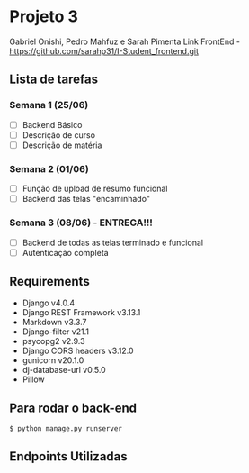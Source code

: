 <h1>Projeto 3</h1>

Gabriel Onishi, Pedro Mahfuz e Sarah Pimenta
Link FrontEnd - https://github.com/sarahp31/I-Student_frontend.git  <br/>

## Lista de tarefas <br/>

### Semana 1 (25/06)
- [ ] Backend Básico 
- [ ] Descrição de curso
- [ ] Descrição de matéria <br/>

### Semana 2 (01/06)
- [ ] Função de upload de resumo funcional
- [ ] Backend das telas "encaminhado" <br/>

### Semana 3 (08/06) - ENTREGA!!!
- [ ] Backend de todas as telas terminado e funcional
- [ ] Autenticação completa

<h2>Requirements</h2>
<ul>
<li>Django v4.0.4</li>
<li>Django REST Framework v3.13.1</li>
<li>Markdown v3.3.7</li>
<li>Django-filter v21.1</li>
<li>psycopg2 v2.9.3</li>
<li>Django CORS headers v3.12.0</li>
<li>gunicorn v20.1.0</li>
<li>dj-database-url v0.5.0</li>
<li>Pillow</li>
</ul>

<h2>Para rodar o back-end</h2>

```
$ python manage.py runserver
```

<h2>Endpoints Utilizadas</h2>